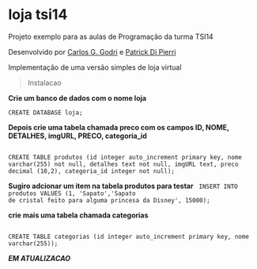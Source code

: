 loja tsi14
==========

Projeto exemplo para as aulas de Programação da turma TSI14

Desenvolvido por [Carlos G. Godri](https://twitter.com/carlosgodri) e [Patrick Di Pierri](https://www.facebook.com/patrick.depieri)

Implementação de uma versão simples de loja virtual

>Instalacao

**Crie um banco de dados com o nome loja**

<code>CREATE DATABASE loja;</code>

**Depois crie uma tabela chamada preco com os campos ID, NOME, DETALHES, imgURL, PRECO, categoria_id**

<code>
CREATE TABLE produtos (id integer auto_increment primary key, nome varchar(255) not null, detalhes text not null, imgURL text, preco decimal (10,2), categoria_id integer not null);
</code>

**Sugiro adcionar um item na tabela produtos para testar**
<code>
INSERT INTO produtos VALUES (1, 'Sapato','Sapato de cristal feito para alguma princesa da Disney', 15000);
</code>	

**crie mais uma tabela chamada categorias**

<code>
CREATE TABLE categorias (id integer auto_increment primary key, nome varchar(255));
</code>	

***EM ATUALIZACAO***


